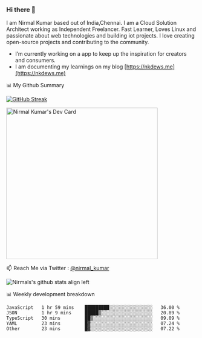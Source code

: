 ### Hi there 👋

 I am Nirmal Kumar based out of India,Chennai. I am a Cloud Solution Architect working as Independent Freelancer. Fast Learner, Loves Linux and passionate about web technologies and building iot projects. I love creating open-source projects and contributing to the community.

- I’m currently working on a app to keep up the inspiration for creators and consumers.
- I am documenting my learnings on my blog [https://nkdews.me](https://nkdews.me)


📊 My Github Summary

[![GitHub Streak](https://github-readme-streak-stats.herokuapp.com?user=nk-gears&theme=dark&hide_border=true&date_format=M%20j%5B%2C%20Y%5D)](https://git.io/streak-stats)

<a href="https://app.daily.dev/nirmal_kumar"><img src="https://api.daily.dev/devcards/a16cfcf02d384b16b41de71ce4d1d811.png?r=8ve" width="400" alt="Nirmal Kumar's Dev Card"/></a>

📫 Reach Me via  Twitter : [@nirmal_kumar](https://twitter.com/nirmal_kumar)

![Nirmals's github stats align left](https://github-readme-stats.vercel.app/api?username=nk-gears&show_icons=true)


📊 Weekly development breakdown

<!--START_SECTION:waka-->

```text
JavaScript   1 hr 59 mins    █████████░░░░░░░░░░░░░░░░   36.00 %
JSON         1 hr 9 mins     █████▒░░░░░░░░░░░░░░░░░░░   20.89 %
TypeScript   30 mins         ██▒░░░░░░░░░░░░░░░░░░░░░░   09.09 %
YAML         23 mins         █▓░░░░░░░░░░░░░░░░░░░░░░░   07.24 %
Other        23 mins         █▓░░░░░░░░░░░░░░░░░░░░░░░   07.22 %
```

<!--END_SECTION:waka-->


